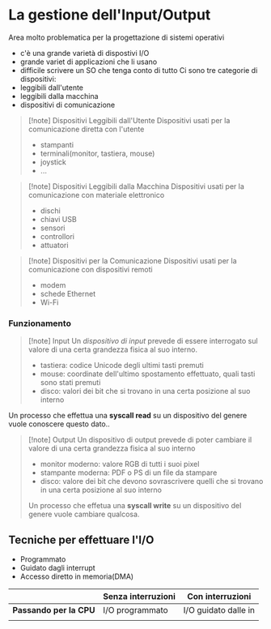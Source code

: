 # La gestione dell'Input/Output
Area molto problematica per la progettazione di sistemi operativi
- c'è una grande varietà di dispostivi I/O
- grande variet di applicazioni che li usano
- difficile scrivere un SO che tenga conto di tutto
Ci sono tre categorie di dispositivi:
- leggibili dall'utente 
- leggibili dalla macchina 
- dispositivi di comunicazione

>[!note] Dispositivi Leggibili dall'Utente
>Dispositivi usati per la comunicazione diretta con l'utente 
>- stampanti
>- terminali(monitor, tastiera, mouse)
>- joystick
>- ...

>[!note] Dispositivi Leggibili dalla Macchina 
>Dispositivi usati per la comunicazione con materiale elettronico
>- dischi 
>- chiavi USB 
>- sensori
>- controllori
>- attuatori

>[!note] Dispositivi per la Comunicazione
>Dispositivi usati per la comunicazione con dispositivi remoti
>- modem
>- schede Ethernet
>- Wi-Fi

### Funzionamento
>[!note] Input
Un *dispositivo di input* prevede di essere interrogato sul valore di una certa grandezza fisica al suo interno.
>- tastiera: codice Unicode degli ultimi tasti premuti 
>- mouse: coordinate dell'ultimo spostamento effettuato, quali tasti sono stati premuti
>- disco: valori dei bit che si trovano in una certa posizione al suo interno
>
Un processo che effettua una **syscall read** su un dispositivo del genere vuole conoscere questo dato..

>[!note] Output
>Un dispositivo di output prevede di poter cambiare il valore di una certa grandezza fisica al suo interno
>- monitor moderno: valore RGB di tutti i suoi pixel
>- stampante moderna: PDF o PS di un file da stampare 
>- disco: valore dei bit che devono sovrascrivere quelli che si trovano in una certa posizione al suo interno
>
>Un processo che effetua una **syscall write** su un dispositivo del genere vuole cambiare qualcosa.

## Tecniche per effettuare l'I/O
- Programmato
- Guidato dagli interrupt
- Accesso diretto in memoria(DMA)

|                         | **Senza interruzioni** | **Con interruzioni** |
| ----------------------- | ---------------------- | -------------------- |
| **Passando per la CPU** | I/O programmato        | I/O guidato dalle in |
|                         |                        |                      |


